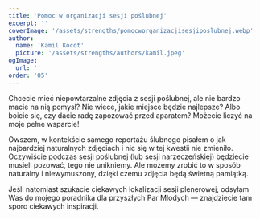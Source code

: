 ```yaml
---
title: 'Pomoc w organizacji sesji poślubnej'
excerpt: ''
coverImage: '/assets/strengths/pomocworganizacjisesjiposlubnej.webp'
author:
  name: 'Kamil Kocot'
  picture: '/assets/strengths/authors/kamil.jpeg'
ogImage:
  url: ''
order: '05'
---
```


Chcecie mieć niepowtarzalne zdjęcia z&nbsp;sesji poślubnej, ale nie bardzo macie na nią pomysł? Nie wiece, jakie miejsce będzie najlepsze? Albo boicie się, czy dacie radę zapozować przed aparatem? Możecie liczyć na moje pełne wsparcie!

Owszem, w kontekście samego reportażu ślubnego pisałem o&nbsp;jak najbardziej naturalnych zdjęciach i&nbsp;nic się w tej kwestii nie zmieniło. Oczywiście podczas sesji poślubnej (lub sesji narzeczeńskiej) będziecie musieli pozować, tego nie unikniemy. Ale możemy zrobić to w sposób naturalny i&nbsp;niewymuszony, dzięki czemu zdjęcia będą świetną pamiątką.

Jeśli natomiast szukacie ciekawych lokalizacji sesji plenerowej, odsyłam Was do mojego poradnika dla przyszłych Par Młodych — znajdziecie tam sporo ciekawych inspiracji.